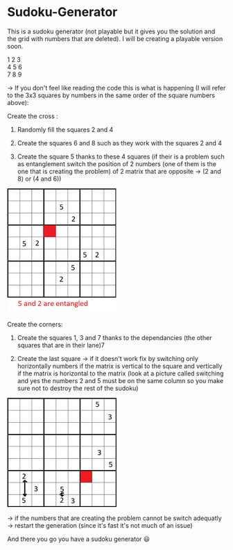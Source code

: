 # Sudoku-Generator

This is a sudoku generator (not playable but it gives you the solution and the grid with numbers that are deleted).
I will be creating a playable version soon.

1  2  3\
4  5  6\
7  8  9

-> If you don't feel like reading the code this is what is happening (I will refer to the 3x3 squares by numbers in the same order of the 
square numbers above):

Create the cross : 
  1) Randomly fill the squares 2 and 4
  
  2) Create the squares 6 and 8 such as they work with the squares 2 and 4
  
  3) Create the square 5 thanks to these 4 squares (if their is a problem such as entanglement switch the position of 2 numbers 
  (one of them is the one that is creating the problem) of 2 matrix that are opposite -> (2 and 8) or (4 and 6))


![alt text](Sudoku/images/entanglement.png?raw=true "Entanglement")


Create the corners:

1) Create the squares 1, 3 and 7 thanks to the dependancies (the other squares that are in their lane)7

2) Create the last square
  -> if it doesn't work fix by switching only horizontally numbers if the matrix is vertical to the square and 
vertically if the matrix is horizontal to the matrix (look at a picture called switching and yes the numbers 2 and 5 must be on the same 
column so you make sure not to destroy the rest of the sudoku)



![alt text](Sudoku/images/switching.png?raw=true "Switching")


  -> if the numbers that are creating the problem cannot be switch adequatly -> restart the generation (since it's fast it's not much of an
  issue)

And there you go you have a sudoku generator 😃
  
